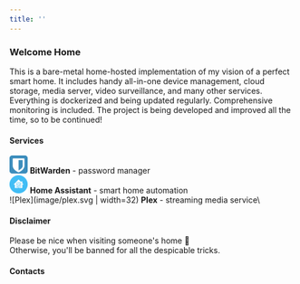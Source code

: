 ```yaml
---
title: ''
---
```

### Welcome Home
This is a bare-metal home-hosted implementation of my vision of a perfect smart home. It includes handy all-in-one device management, cloud storage, media server, video surveillance, and many other services. Everything is dockerized and being updated regularly. Comprehensive monitoring is included. The project is being developed and improved all the time, so to be continued!

#### Services
![BitWarden](image/bitwarden.png) **BitWarden** - password manager\
![Home Assistant](image/home-assistant.png) **Home Assistant** - smart home automation\
![Plex](image/plex.svg | width=32) **Plex** - streaming media service\

#### Disclaimer
Please be nice when visiting someone's home 🙂\
Otherwise, you'll be banned for all the despicable tricks.


#### Contacts